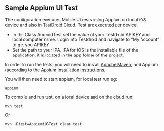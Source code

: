 Sample Appium UI Test 
---
The configuration executes Mobile UI tests using Appium on local iOS device and also in TestDroid Cloud. 
Test are executed per device.

* In the Class AndroidTest set the value of your Testdroid APIKEY and local computer name. Login into Testdroid and navigate to “My Account” to get you APIKEY 
* Set the path to your IPA. IPA for iOS is the installable file of the application, it is located in the app folder of the project. 


In order to run the tests, you will need to install [Apache Maven](http://maven.apache.org), and Appium (according to the Appium [installation instructions](https://github.com/appium/appium).

You will then need to start appium, for local test run eg:

    appium

To compile and run test, on a local device and on the cloud run:

    mvn test

Or 

``mvn -Dtest=AppiumiOSTest clean test``
